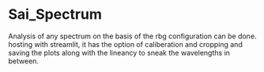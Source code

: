 # Sai_Spectrum
Analysis of any spectrum on the basis of the rbg configuration can be done. hosting with streamlit, it has the option of caliberation and cropping and saving the plots along with the lineancy to sneak the wavelengths in between.
